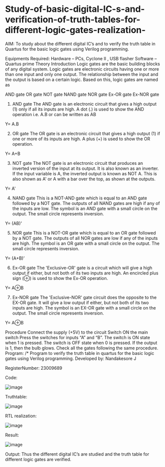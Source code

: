 # Study-of-basic-digital-IC-s-and-verification-of-truth-tables-for-different-logic-gates-realization-
 AIM:
To study about the different digital IC’s and to verify the truth table in Quartus for the basic logic gates using Verilog programming.

Equipments Required:
Hardware – PCs, Cyclone II , USB flasher
Software – Quartus prime
Theory
Introduction
Logic gates are the basic building blocks of any digital system. Logic gates are electronic circuits having one or more than one input and only one output. The relationship between the input and the output is based on a certain logic. Based on this, logic gates are named as

AND gate
OR gate
NOT gate
NAND gate
NOR gate
Ex-OR gate
Ex-NOR gate
1) AND gate
The AND gate is an electronic circuit that gives a high output (1) only if all its inputs are high. A dot (.) is used to show the AND operation i.e. A.B or can be written as AB

Y= A.B

2) OR gate
The OR gate is an electronic circuit that gives a high output (1) if one or more of its inputs are high. A plus (+) is used to show the OR operation.

Y= A+B

3) NOT gate
The NOT gate is an electronic circuit that produces an inverted version of the input at its output. It is also known as an inverter. If the input variable is A, the inverted output is known as NOT A. This is also shown as A' or A with a bar over the top, as shown at the outputs.

Y= A'

4) NAND gate
This is a NOT-AND gate which is equal to an AND gate followed by a NOT gate. The outputs of all NAND gates are high if any of the inputs are low. The symbol is an AND gate with a small circle on the output. The small circle represents inversion.

Y= (AB)’

5) NOR gate
This is a NOT-OR gate which is equal to an OR gate followed by a NOT gate. The outputs of all NOR gates are low if any of the inputs are high. The symbol is an OR gate with a small circle on the output. The small circle represents inversion.

Y= (A+B)’

6) Ex-OR gate
The 'Exclusive-OR' gate is a circuit which will give a high output if either, but not both of its two inputs are high. An encircled plus sign (⊕) is used to show the Ex-OR operation.

Y= A⊕B

7) Ex-NOR gate
The 'Exclusive-NOR' gate circuit does the opposite to the EX-OR gate. It will give a low output if either, but not both of its two inputs are high. The symbol is an EX-OR gate with a small circle on the output. The small circle represents inversion.

Y= A⊕B

Procedure
Connect the supply (+5V) to the circuit
Switch ON the main switch
Press the switches for inputs “A” and “B”. The switch is ON state when 1 is pressed. The switch is OFF state when 0 is pressed.
If the output is 1, then the bulb glows.
Check all the gates following the same procedure.
Program:
/*
Program to verify the truth table in quartus for the basic logic gates using Verilog programming.
Developed by: Nandakesore J

RegisterNumber: 23009689

Code:

![image](https://github.com/Nandakesore0210/Study-of-basic-digital-IC-s-and-verification-of-truth-tables-for-different-logic-gates-realization-/assets/149365088/3cb296fb-4216-4162-b07c-58c40be74e64)

Truthtable:

![image](https://github.com/Nandakesore0210/Study-of-basic-digital-IC-s-and-verification-of-truth-tables-for-different-logic-gates-realization-/assets/149365088/714318eb-30a9-43ac-a361-3f081aeaaede)

RTL realization:

![image](https://github.com/Nandakesore0210/Study-of-basic-digital-IC-s-and-verification-of-truth-tables-for-different-logic-gates-realization-/assets/149365088/ba448368-d78e-4fff-a4e9-f91bb4e16e26)

Result:

![image](https://github.com/Nandakesore0210/Study-of-basic-digital-IC-s-and-verification-of-truth-tables-for-different-logic-gates-realization-/assets/149365088/d1f4c02f-6ad3-4144-831f-f57865d80198)

Output:
Thus the different digital IC’s are studied and the truth table for different logic gates are verified.
